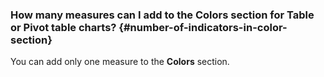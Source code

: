 ### How many measures can I add to the **Colors** section for **Table** or **Pivot table** charts? {#number-of-indicators-in-color-section}

You can add only one measure to the **Colors** section.

